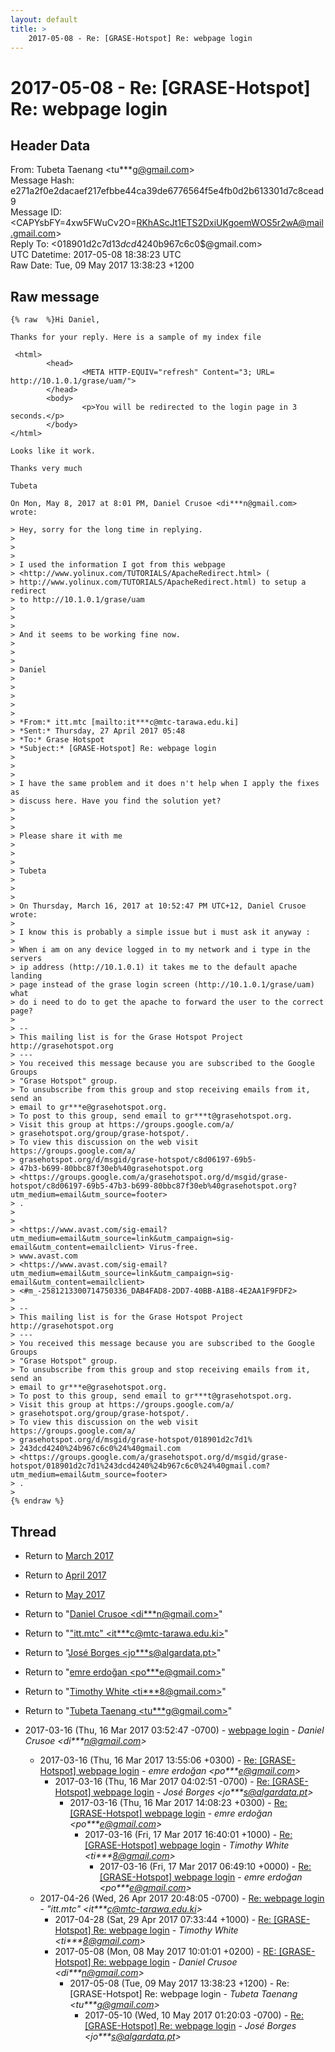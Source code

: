 ```yaml
---
layout: default
title: >
    2017-05-08 - Re: [GRASE-Hotspot] Re: webpage login
---
```


# 2017-05-08 - Re: [GRASE-Hotspot] Re: webpage login

## Header Data

From: Tubeta Taenang \<tu***g@gmail.com\><br>
Message Hash: e271a2f0e2dacaef217efbbe44ca39de6776564f5e4fb0d2b613301d7c8cead9<br>
Message ID: \<CAPYsbFY=4xw5FWuCv2O=RKhAScJt1ETS2DxiUKgoemWOS5r2wA@mail.gmail.com\><br>
Reply To: \<018901d2c7d1$3dcd4240$b967c6c0$@gmail.com\><br>
UTC Datetime: 2017-05-08 18:38:23 UTC<br>
Raw Date: Tue, 09 May 2017 13:38:23 +1200<br>

## Raw message

```
{% raw  %}Hi Daniel,

Thanks for your reply. Here is a sample of my index file

 <html>
        <head>
                <META HTTP-EQUIV="refresh" Content="3; URL=
http://10.1.0.1/grase/uam/">
        </head>
        <body>
                <p>You will be redirected to the login page in 3
seconds.</p>
        </body>
</html>

Looks like it work.

Thanks very much

Tubeta

On Mon, May 8, 2017 at 8:01 PM, Daniel Crusoe <di***n@gmail.com> wrote:

> Hey, sorry for the long time in replying.
>
>
>
> I used the information I got from this webpage
> <http://www.yolinux.com/TUTORIALS/ApacheRedirect.html> (
> http://www.yolinux.com/TUTORIALS/ApacheRedirect.html) to setup a redirect
> to http://10.1.0.1/grase/uam
>
>
>
> And it seems to be working fine now.
>
>
>
> Daniel
>
>
>
>
>
> *From:* itt.mtc [mailto:it***c@mtc-tarawa.edu.ki]
> *Sent:* Thursday, 27 April 2017 05:48
> *To:* Grase Hotspot
> *Subject:* [GRASE-Hotspot] Re: webpage login
>
>
>
> I have the same problem and it does n't help when I apply the fixes as
> discuss here. Have you find the solution yet?
>
>
>
> Please share it with me
>
>
>
> Tubeta
>
>
>
> On Thursday, March 16, 2017 at 10:52:47 PM UTC+12, Daniel Crusoe wrote:
>
> I know this is probably a simple issue but i must ask it anyway :
>
> When i am on any device logged in to my network and i type in the servers
> ip address (http://10.1.0.1) it takes me to the default apache landing
> page instead of the grase login screen (http://10.1.0.1/grase/uam) what
> do i need to do to get the apache to forward the user to the correct page?
>
> --
> This mailing list is for the Grase Hotspot Project http://grasehotspot.org
> ---
> You received this message because you are subscribed to the Google Groups
> "Grase Hotspot" group.
> To unsubscribe from this group and stop receiving emails from it, send an
> email to gr***e@grasehotspot.org.
> To post to this group, send email to gr***t@grasehotspot.org.
> Visit this group at https://groups.google.com/a/
> grasehotspot.org/group/grase-hotspot/.
> To view this discussion on the web visit https://groups.google.com/a/
> grasehotspot.org/d/msgid/grase-hotspot/c8d06197-69b5-
> 47b3-b699-80bbc87f30eb%40grasehotspot.org
> <https://groups.google.com/a/grasehotspot.org/d/msgid/grase-hotspot/c8d06197-69b5-47b3-b699-80bbc87f30eb%40grasehotspot.org?utm_medium=email&utm_source=footer>
> .
>
>
> <https://www.avast.com/sig-email?utm_medium=email&utm_source=link&utm_campaign=sig-email&utm_content=emailclient> Virus-free.
> www.avast.com
> <https://www.avast.com/sig-email?utm_medium=email&utm_source=link&utm_campaign=sig-email&utm_content=emailclient>
> <#m_-2581213300714750336_DAB4FAD8-2DD7-40BB-A1B8-4E2AA1F9FDF2>
>
> --
> This mailing list is for the Grase Hotspot Project http://grasehotspot.org
> ---
> You received this message because you are subscribed to the Google Groups
> "Grase Hotspot" group.
> To unsubscribe from this group and stop receiving emails from it, send an
> email to gr***e@grasehotspot.org.
> To post to this group, send email to gr***t@grasehotspot.org.
> Visit this group at https://groups.google.com/a/
> grasehotspot.org/group/grase-hotspot/.
> To view this discussion on the web visit https://groups.google.com/a/
> grasehotspot.org/d/msgid/grase-hotspot/018901d2c7d1%
> 243dcd4240%24b967c6c0%24%40gmail.com
> <https://groups.google.com/a/grasehotspot.org/d/msgid/grase-hotspot/018901d2c7d1%243dcd4240%24b967c6c0%24%40gmail.com?utm_medium=email&utm_source=footer>
> .
>
{% endraw %}
```

## Thread

+ Return to [March 2017](/archive/2017/03)
+ Return to [April 2017](/archive/2017/04)
+ Return to [May 2017](/archive/2017/05)

+ Return to "[Daniel Crusoe <di***n<span>@</span>gmail.com>](/authors/di___n_at_gmail_com)"
+ Return to "["itt.mtc" <it***c<span>@</span>mtc-tarawa.edu.ki>](/authors/it___c_at_mtctarawa_edu_ki)"
+ Return to "[José Borges <jo***s<span>@</span>algardata.pt>](/authors/jo___s_at_algardata_pt)"
+ Return to "[emre erdoğan <po***e<span>@</span>gmail.com>](/authors/po___e_at_gmail_com)"
+ Return to "[Timothy White <ti***8<span>@</span>gmail.com>](/authors/ti___8_at_gmail_com)"
+ Return to "[Tubeta Taenang <tu***g<span>@</span>gmail.com>](/authors/tu___g_at_gmail_com)"

+ 2017-03-16 (Thu, 16 Mar 2017 03:52:47 -0700) - [webpage login](/archive/2017/03/914e8ff8680b1f87b6d1a5bb5c03fc5bee0ddb5544853fcef8790d5affbd8008) - _Daniel Crusoe \<di***n@gmail.com\>_
  + 2017-03-16 (Thu, 16 Mar 2017 13:55:06 +0300) - [Re: [GRASE-Hotspot] webpage login](/archive/2017/03/1d152656a39845a69180e982a4c1ff57d77bd8f63a2418f06c24b8732ab80a10) - _emre erdoğan \<po***e@gmail.com\>_
    + 2017-03-16 (Thu, 16 Mar 2017 04:02:51 -0700) - [Re: [GRASE-Hotspot] webpage login](/archive/2017/03/c908eaea17f0e8bbd584779549a672a84fabb51355dcc438ce38b517ab0452c7) - _José Borges \<jo***s@algardata.pt\>_
      + 2017-03-16 (Thu, 16 Mar 2017 14:08:23 +0300) - [Re: [GRASE-Hotspot] webpage login](/archive/2017/03/8303feb87f00cc4c5c8ff480cc54f05b041e3e14611a719877d5b584f2dda044) - _emre erdoğan \<po***e@gmail.com\>_
        + 2017-03-16 (Fri, 17 Mar 2017 16:40:01 +1000) - [Re: [GRASE-Hotspot] webpage login](/archive/2017/03/a9385056644403b70353a17a64b4c161a679e01944b5abf5333d1f119cb416d8) - _Timothy White \<ti***8@gmail.com\>_
          + 2017-03-16 (Fri, 17 Mar 2017 06:49:10 +0000) - [Re: [GRASE-Hotspot] webpage login](/archive/2017/03/193cf8c6a8d42ad3d69b6afa172c80427831c8942509ff847192e5a3eb2604e8) - _emre erdoğan \<po***e@gmail.com\>_
  + 2017-04-26 (Wed, 26 Apr 2017 20:48:05 -0700) - [Re: webpage login](/archive/2017/04/0a9927c962b019c2444bda45ed95532fa72e06f84b4c5fb4d7e00269be21c7ce) - _"itt.mtc" \<it***c@mtc-tarawa.edu.ki\>_
    + 2017-04-28 (Sat, 29 Apr 2017 07:33:44 +1000) - [Re: [GRASE-Hotspot] Re: webpage login](/archive/2017/04/897eb51deee62ee46c10bb5647fddc44a173d3bd83c1881549089122631939f8) - _Timothy White \<ti***8@gmail.com\>_
    + 2017-05-08 (Mon, 08 May 2017 10:01:01 +0200) - [RE: [GRASE-Hotspot] Re: webpage login](/archive/2017/05/ab1e579913d0be5404569eb545c3ff69b83b78385dc2a0af1e6be412305b83e8) - _Daniel Crusoe \<di***n@gmail.com\>_
      + 2017-05-08 (Tue, 09 May 2017 13:38:23 +1200) - Re: [GRASE-Hotspot] Re: webpage login - _Tubeta Taenang \<tu***g@gmail.com\>_
        + 2017-05-10 (Wed, 10 May 2017 01:20:03 -0700) - [Re: [GRASE-Hotspot] Re: webpage login](/archive/2017/05/752f09784d29d712f0fe2efad9244d19b938ae7e58aec79865bb377c911617bc) - _José Borges \<jo***s@algardata.pt\>_

